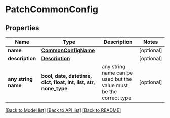 # PatchCommonConfig


## Properties
Name | Type | Description | Notes
------------ | ------------- | ------------- | -------------
**name** | [**CommonConfigName**](CommonConfigName.md) |  | [optional] 
**description** | [**Description**](Description.md) |  | [optional] 
**any string name** | **bool, date, datetime, dict, float, int, list, str, none_type** | any string name can be used but the value must be the correct type | [optional]

[[Back to Model list]](../README.md#documentation-for-models) [[Back to API list]](../README.md#documentation-for-api-endpoints) [[Back to README]](../README.md)


